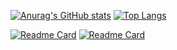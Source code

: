[![Anurag's GitHub stats](https://github-readme-stats.vercel.app/api?username=gwbres&count_private=true&include_all_commits=true&show_icons=truel&theme=dracula&hide_title=true)](https://github.com/anuraghazra/github-readme-stats)
[![Top Langs](https://github-readme-stats.vercel.app/api/top-langs/?username=gwbres&layout=compact&theme=dracula&hide_title=true&langs_count=8)](https://github.com/anuraghazra/github-readme-stats)

[![Readme Card](https://github-readme-stats.vercel.app/api/pin/?username=gwbres&repo=hatanaka)](https://github.com/gwbres/hatanaka)
[![Readme Card](https://github-readme-stats.vercel.app/api/pin/?username=gwbres&repo=rinex)](https://github.com/gwbres/rinex)

